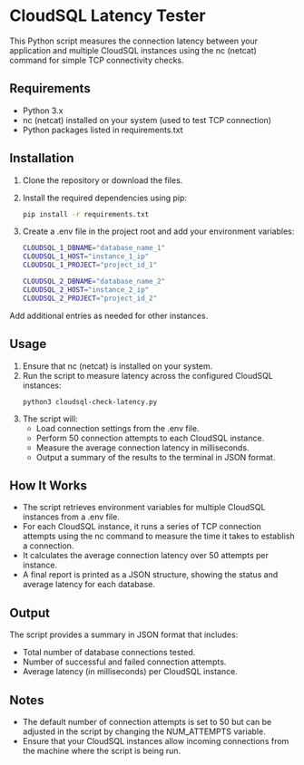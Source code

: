 # CloudSQL Latency Tester

This Python script measures the connection latency between your application and multiple CloudSQL instances using the nc (netcat) command for simple TCP connectivity checks.


## Requirements
* Python 3.x
* nc (netcat) installed on your system (used to test TCP connection)
* Python packages listed in requirements.txt

## Installation

1. Clone the repository or download the files.
2. Install the required dependencies using pip:

   ```bash
   pip install -r requirements.txt
   ```
3. Create a .env file in the project root and add your environment variables:
    ```bash
    CLOUDSQL_1_DBNAME="database_name_1"
    CLOUDSQL_1_HOST="instance_1_ip"
    CLOUDSQL_1_PROJECT="project_id_1"

    CLOUDSQL_2_DBNAME="database_name_2"
    CLOUDSQL_2_HOST="instance_2_ip"
    CLOUDSQL_2_PROJECT="project_id_2"

    ```

Add additional entries as needed for other instances.

## Usage
1. Ensure that nc (netcat) is installed on your system.
2. Run the script to measure latency across the configured CloudSQL instances:
    ```
    python3 cloudsql-check-latency.py
    ```
3. The script will:
    * Load connection settings from the .env file.
    * Perform 50 connection attempts to each CloudSQL instance.
    * Measure the average connection latency in milliseconds.
    * Output a summary of the results to the terminal in JSON format.


## How It Works

* The script retrieves environment variables for multiple CloudSQL instances from a .env file.
* For each CloudSQL instance, it runs a series of TCP connection attempts using the nc command to measure the time it takes to establish a connection.
* It calculates the average connection latency over 50 attempts per instance.
* A final report is printed as a JSON structure, showing the status and average latency for each database.

## Output
The script provides a summary in JSON format that includes:
* Total number of database connections tested.
* Number of successful and failed connection attempts.
* Average latency (in milliseconds) per CloudSQL instance.

## Notes
* The default number of connection attempts is set to 50 but can be adjusted in the script by changing the NUM_ATTEMPTS variable.
* Ensure that your CloudSQL instances allow incoming connections from the machine where the script is being run.